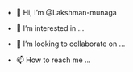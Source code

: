 - 👋 Hi, I’m @Lakshman-munaga
- 👀 I’m interested in ...

- 💞️ I’m looking to collaborate on ...
- 📫 How to reach me ...

<!---
Lakshman-munaga/Lakshman-munaga is a ✨ special ✨ repository because its `README.md` (this file) appears on your GitHub profile.
You can click the Preview link to take a look at your changes.
--->
